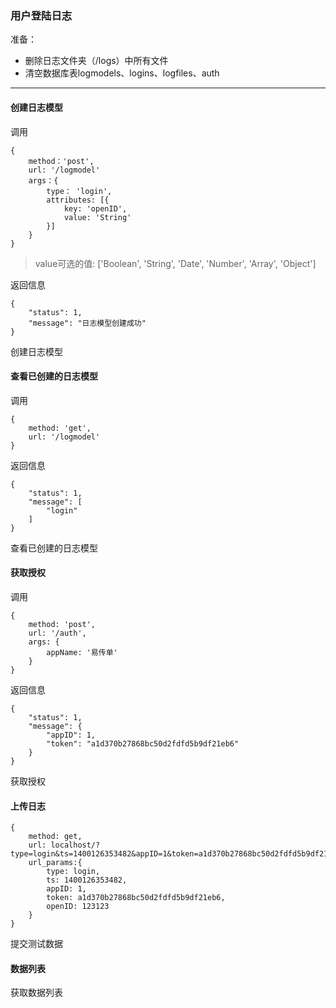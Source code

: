 ### 用户登陆日志

准备：
+ 删除日志文件夹（/logs）中所有文件
+ 清空数据库表logmodels、logins、logfiles、auth

---

#### 创建日志模型
调用
```
{
    method：'post',
    url: '/logmodel'
    args：{
        type： 'login',
        attributes: [{
            key: 'openID',
            value: 'String'    
        }]
    }
}
```
> value可选的值: ['Boolean', 'String', 'Date', 'Number', 'Array', 'Object']

返回信息
```
{
    "status": 1,
    "message": "日志模型创建成功"
}
```

<a class="login create_model">创建日志模型</a>

#### 查看已创建的日志模型
调用
```
{
    method: 'get',
    url: '/logmodel'
}
```
返回信息
```
{
    "status": 1,
    "message": [
        "login"
    ]
}
```

<a class="login list_model">查看已创建的日志模型</a>

#### 获取授权
调用
```
{
    method: 'post',
    url: '/auth',
    args: {
        appName: '易传单'
    }
}
```
返回信息
```
{
    "status": 1,
    "message": {
        "appID": 1,
        "token": "a1d370b27868bc50d2fdfd5b9df21eb6"
    }
}
```

<a class="auth create_auth">获取授权</a>



#### 上传日志
```
{
    method: get,
    url: localhost/?type=login&ts=1400126353482&appID=1&token=a1d370b27868bc50d2fdfd5b9df21eb6&openID=123123
    url_params:{
        type: login,
        ts: 1400126353482,
        appID: 1,
        token: a1d370b27868bc50d2fdfd5b9df21eb6,
        openID: 123123
    }
}
```

<a class="login create_log">提交测试数据</a>
<div class="create_log_result"></div>


#### 数据列表
<a class="login list">获取数据列表</a>

<div class="login_list"></div>


